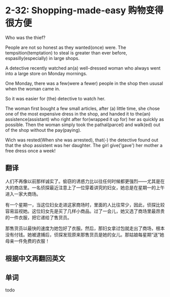 # 2-32: Shopping-made-easy 购物变得很方便

Who was the thief?

People are not so honest as they wanted(once) were. The tempsition(temptation) to steal is greater than ever before, espasilly(especially) in large shops.

A detective recently watched an(a) well-dressed woman who always went into a large store on Monday mornings.

One Monday, there was a few(were a fewer) people in the shop then ususal when the woman came in.

So it was easier for (the) detective to watch her.

The woman first bought a few small articles, after (a) little time, she chose one of the most expensive dress in the shop, and handed it to the(an) assistence(assistant) who right after for(wrapped it up for) her as quickly as possible. Then the woman simply took the pathal(parcel) and walk(ed) out of the shop without the pay(paying).

Wich was rested(When she was arrested), that(-) the detective found out that the shop assistent was her daughter. The girl give('gave') her mother a free dress once a week!


## 翻译

人们不再像以前那样诚实了。偷窃的诱惑力比以往任何时候都更强烈——尤其是在大的商店里。一名侦探最近注意上了一位穿着讲究的妇女，她总是在星期一的上午进入一家大商场。

有一个星期一，当这位妇女走进这家商场时，里面的人比往常少，因此，侦探比较容易监视她。这位妇女先是买了几样小商品。过了一会儿，她又选了商场里最昂贵的一件衣服，把它递给了售货员。

那售货员以最快的速度为她包好了衣服。然后，那妇女拿过包就走出了商场，根本没有付钱。她被逮捕后，侦探发现原来那售货员是她的女儿。那姑娘每星期“送”她母亲一件免费的衣服！

## 根据中文再翻回英文

## 单词

todo

